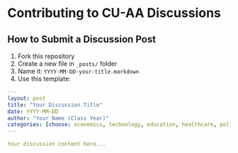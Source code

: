 # Contributing to CU-AA Discussions

## How to Submit a Discussion Post

1. Fork this repository
2. Create a new file in `_posts/` folder
3. Name it: `YYYY-MM-DD-your-title.markdown`
4. Use this template:

```yaml
---
layout: post
title: "Your Discussion Title"
date: YYYY-MM-DD
author: "Your Name (Class Year)"
categories: [choose: economics, technology, education, healthcare, policy]
---

Your discussion content here...

